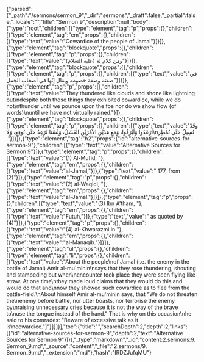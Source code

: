 {"parsed":{"_path":"/sermons/sermon_9","_dir":"sermons","_draft":false,"_partial":false,"_locale":"","title":"Sermon 9","description":null,"body":{"type":"root","children":[{"type":"element","tag":"p","props":{},"children":[{"type":"element","tag":"em","props":{},"children":[{"type":"text","value":"Cowardice of the people of Jamal"}]}]},{"type":"element","tag":"blockquote","props":{},"children":[{"type":"element","tag":"p","props":{},"children":[{"type":"text","value":"ومن كلام له (عليه السلام)"}]}]},{"type":"element","tag":"blockquote","props":{},"children":[{"type":"element","tag":"p","props":{},"children":[{"type":"text","value":"في صفته وصفة خصومه ويقال إنّها في أصحاب الجمل"}]}]},{"type":"element","tag":"p","props":{},"children":[{"type":"text","value":"They thundered like clouds and shone like lightning but\ndespite both these things they exhibited cowardice, while we do not\nthunder until we pounce upon the foe nor do we show flow (of words)\nuntil we have not virtually rained."}]},{"type":"element","tag":"blockquote","props":{},"children":[{"type":"element","tag":"p","props":{},"children":[{"type":"text","value":"وقَدْ أَرْعَدُوا وَأبْرَقُوا، وَمَعَ هذَيْنِ الاْمْرَيْنِ الفَشَلُ، وَلَسْنَا نُرْعِدُ حَتَّى نُوقِعَ، وَلا\nنُسِيلُ حَتَّى نُمْطِر ."}]}]},{"type":"element","tag":"h2","props":{"id":"alternative-sources-for-sermon-9"},"children":[{"type":"text","value":"Alternative Sources for Sermon 9"}]},{"type":"element","tag":"p","props":{},"children":[{"type":"text","value":"(1) Al-Mufid, "},{"type":"element","tag":"em","props":{},"children":[{"type":"text","value":"al-Jamal,"}]},{"type":"text","value":" 177, from (2)"}]},{"type":"element","tag":"p","props":{},"children":[{"type":"text","value":"(2) al-Waqidi, "},{"type":"element","tag":"em","props":{},"children":[{"type":"text","value":"al-Jamal."}]}]},{"type":"element","tag":"p","props":{},"children":[{"type":"text","value":"(3) Ibn A'tham, "},{"type":"element","tag":"em","props":{},"children":[{"type":"text","value":"Futuh,"}]},{"type":"text","value":" as quoted by (4)"}]},{"type":"element","tag":"p","props":{},"children":[{"type":"text","value":"(4) al-Khwarazmi in "},{"type":"element","tag":"em","props":{},"children":[{"type":"text","value":"al-Manaqib."}]}]},{"type":"element","tag":"ul","props":{},"children":[{"type":"element","tag":"li","props":{},"children":[{"type":"text","value":"About the people\nof Jamal (i.e. the enemy in the battle of Jamal) Amir al-mu'minin\nsays that they rose thundering, shouting and stampeding but when\nencounter took place they were seen flying like straw. At one time\nthey made loud claims that they would do this and would do that and\nnow they showed such cowardice as to flee from the battle-field.\nAbout himself Amir al-mu'minin says, that \"We do not threaten the\nenemy before battle, nor utter boasts, nor terrorise the enemy by\nraising unnecessary cries because it is not the way of the brave to\nuse the tongue instead of the hand.\" That is why on this occasion\nhe said to his comrades: \"Beware of excessive talk as it is\ncowardice.\"]"}]}]}],"toc":{"title":"","searchDepth":2,"depth":2,"links":[{"id":"alternative-sources-for-sermon-9","depth":2,"text":"Alternative Sources for Sermon 9"}]}},"_type":"markdown","_id":"content:2.sermons:9. Sermon_9.md","_source":"content","_file":"2.sermons/9. Sermon_9.md","_extension":"md"},"hash":"IRDZJufqMU"}